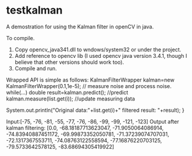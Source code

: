 # testkalman
A demostration for using the Kalman filter in openCV in java.

To compile.
1) Copy opencv_java341.dll to wndows/system32 or under the project.
2) Add reference to opencv lib (I used opencv java version 3.4.1, though I believe that other versions should work too).
3) Compile and run.


Wrapped API is simple as follows:
KalmanFilterWrapper kalman=new KalmanFilterWrapper(0.1,1e-5); // measure noise and process noise. 
while(...)
  double result=kalman.predict();  //predict
  kalman.measure(list.get(i));     //update measuring data
  
  System.out.println("Original data:"+list.get(i)+" filtered result: "+result);
}

Input:[-75, -76, -81, -55, -77, -76, -86, -99, -99, -121, -123]
Output after kalman filtering: [0.0, -68.18187713623047, -71.9050064086914, -74.83940887451172, -69.99873352050781, -71.37239074707031, -72.1317367553711, -74.08763122558594, -77.16876220703125, -79.5733642578125, -83.68694305419922]
